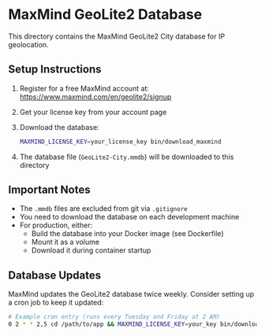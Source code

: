 # MaxMind GeoLite2 Database

This directory contains the MaxMind GeoLite2 City database for IP geolocation.

## Setup Instructions

1. Register for a free MaxMind account at: https://www.maxmind.com/en/geolite2/signup

2. Get your license key from your account page

3. Download the database:
   ```bash
   MAXMIND_LICENSE_KEY=your_license_key bin/download_maxmind
   ```

4. The database file (`GeoLite2-City.mmdb`) will be downloaded to this directory

## Important Notes

- The `.mmdb` files are excluded from git via `.gitignore`
- You need to download the database on each development machine
- For production, either:
  - Build the database into your Docker image (see Dockerfile)
  - Mount it as a volume
  - Download it during container startup

## Database Updates

MaxMind updates the GeoLite2 database twice weekly. Consider setting up a cron job to keep it updated:

```bash
# Example cron entry (runs every Tuesday and Friday at 2 AM)
0 2 * * 2,5 cd /path/to/app && MAXMIND_LICENSE_KEY=your_key bin/download_maxmind
```